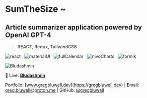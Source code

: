 # SumTheSize ~
## Article summarizer application powered by OpenAI GPT-4

> **REACT, Redux, TailwindCSS**

![react](https://i.ibb.co/Rvzz0xZ/react.png) &nbsp;
![materialUI](https://i.ibb.co/vjMnwBC/material-UI.png) &nbsp;
![fullCalendar](https://i.ibb.co/8gQDMWp/Full-Calendar-1.png) &nbsp;
![nivoCharts](https://i.ibb.co/6w98yFP/nivo.png) &nbsp;
![formik](https://i.ibb.co/3yYG3WR/formik.png) &nbsp;

![Bludashmin](https://i.ibb.co/QYV7Vzf/screenshot-localhost-3000-2023-05-25-11-00-17.png)

🔴 Live: [**Bludashmin**](https://www.gregbluwell.dev/)

Portfolio: [www.gregbluwell.dev](https://gregbluwell.dev) | Email: greg.bluwell@proton.me | GitHub: [@gregbluwell](https://github.com/GregBluwell)


